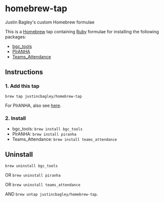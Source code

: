 # homebrew-tap
Justin Bagley's custom Homebrew formulae

This is a [Homebrew](https://brew.sh) tap containing [Ruby](https://www.ruby-lang.org/en/) formulae for installing the following packages:

-   [bgc_tools](https://github.com/justincbagley/bgc-tools)
-   [PIrANHA](https://github.com/justincbagley/piranha)
-   [Teams_Attendance](https://github.com/justincbagley/Teams-Attendance)

## Instructions

### 1.  Add this tap

`brew tap justincbagley/homebrew-tap`

For PIrANHA, also see [here](https://github.com/justincbagley/homebrew-piranha).

### 2.  Install

-   bgc_tools: `brew install bgc_tools`
-   PIrANHA: `brew install piranha`
-   Teams_Attendance: `brew install teams_attendance`

## Uninstall

`brew uninstall bgc_tools`

OR `brew uninstall piranha`

OR `brew uninstall teams_attendance`

AND `brew untap justincbagley/homebrew-tap`.
